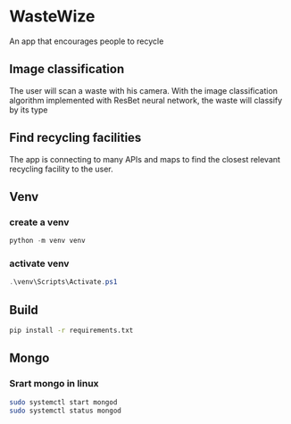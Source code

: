 # WasteWize

An app that encourages people to recycle

## Image classification

The user will scan a waste with his camera. With the image classification algorithm implemented with ResBet neural network, the waste will classify by its type

## Find recycling facilities

The app is connecting to many APIs and maps to find the closest relevant recycling facility to the user.

## Venv

### create a venv

```powershell
python -m venv venv
```

### activate venv

```powershell
.\venv\Scripts\Activate.ps1
```

## Build

```bash
pip install -r requirements.txt
```

## Mongo

### Srart mongo in linux

```bash
sudo systemctl start mongod
sudo systemctl status mongod
```
